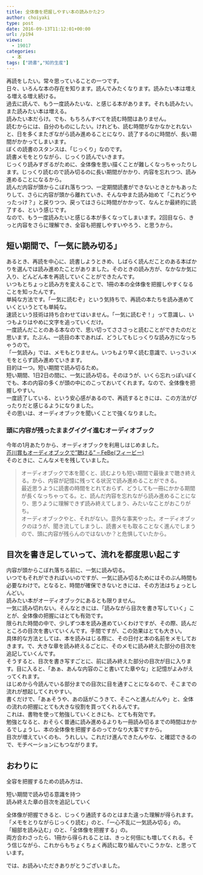 ```yaml
---
title: 全体像を把握しやすい本の読みかた2つ
author: choiyaki
type: post
date: 2016-09-13T11:12:01+00:00
url: /p194
views:
  - 19017
categories:
  - 本
tags: ["読書","知的生産"]
---
```

再読をしたい。常々思っていることの一つです。  
日々、いろんな本の存在を知ります。読んでみたくなります。読みたい本は増える増える増え続ける。  
過去に読んで、もう一度読みたいな、と感じる本があります。それも読みたい。また読みたい本は増える。  
読みたい本だらけ。でも、もちろんすべてを読む時間はありません。  
読むからには、自分のものにしたい。けれども、読む時間がなかなかとれないと、日を多くまたぎながら読み進めることになり、読了するのに時間が、長い期間がかかってしまいます。  
ぼくの読書のスタンスは、「じっくり」なのです。  
読書メモをとりながら、じっくり読んでいきます。  
じっくり読みすぎるがために、全体像を思い描くことが難しくなっちゃったりします。じっくり読むので読み切るのに長い期間がかかり、内容を忘れつつ、読み進めることになるから。  
読んだ内容が頭からこぼれ落ちつつ、一定期間読書ができないときとかもあったりして、さらに内容が頭から離れていき、そんな中また読み始めて「これどうやったっけ？」と戻りつつ、戻ってはさらに時間がかかって、なんとか最終的に読了する、という感じです。  
なので、もう一度読みたいと感じる本が多くなってしまいます。2回目なら、きっと内容をさらに理解でき、全容も把握しやすいやろう、と思うから。

## 短い期間で、「一気に読み切る」

あるとき、再読を中心に、読書しようときめ、しばらく読んだことのある本ばかりを選んでは読み進めたことがありました。そのときの読み方が、なかなか気に入り、どんどん本を再読していくことができたんです。  
いつもとちょっと読み方を変えることで、1冊の本の全体像を把握しやすくなることを知ったんです。  
単純な方法です。「一気に読むぞ」という気持ちで、再読の本たちを読み進めていくというとても単純な。  
速読という技術は持ち合わせてはいません。「一気に読むぞ！」って意識し、いつもよりはやめに文字を追っていくだけ。  
一度読んだことのある本なので、思い切ってさささっと読むことができたのだと思います。たぶん、一読目の本であれば、どうしてもじっくりな読み方になっちゃうので。  
「一気読み」では、メモもとりません。いつもより早く読む意識で、いっさいメモをとらず読み進めていきます。  
目的は一つ。短い期間で読み切るため。  
短い期間、1日2日の間に、一気に読み切る。そのほうが、いくら忘れっぽいぼくでも、本の内容の多くが頭の中にのこっておいてくれます。なので、全体像を把握しやすい。  
一度読了している、という安心感があるので、再読するときには、この方法がぴったりだと感じるようになりました。  
その思いは、オーディオブックを聞いくことで強くなりました。

### 頭に内容が残ったままグイグイ進むオーディオブック

今年の1月あたりから、オーディオブックを利用しはじめました。  
[芥川賞もオーディオブックで&#8221;聴ける&#8221; &#8211; FeBe(フィービー)][1]  
そのときに、こんなメモを残していました。

> オーディオブックで本を聞くと、読むよりも短い期間で最後まで聴き終える。から、内容が記憶に残ってる状況で読み進めることができる。  
> 最近思うように読書の時間をとれておらず、どうしても一冊にかかる期間が長くなっちゃってる。と、読んだ内容を忘れながら読み進めることになり、思うように理解できず読み終えてしまう、みたいなことがおこりがち。  
> オーディオブックやと、それがない。意外な事実やった。オーディオブックのほうが、聞き流してしまうし、読書メモも取ることなく進んでしまうので、頭に内容が残らんのではないか？と危惧していたから。 

## 目次を書き足していって、流れを都度思い起こす

内容が頭からこぼれ落ちる前に、一気に読み切る。  
いつでもそれができればいいのですが、一気に読み切るためにはそのぶん時間も必要なわけで。となると、時間が確保できないときには、その方法はちょっとしんどい。  
読みたい本がオーディオブックにあるとも限りません。  
一気に読み切れない。そんなときには、「読みながら目次を書き写していく」ことが、全体像の把握にはとても有効です。  
限られた時間の中で、少しずつ本を読み進めていくわけですが、その際、読んだところの目次を書いていくんです。手間ですが、この効果はとても大きい。  
具体的な方法としては、本を読みはじる際に、その日付と本の名前をメモしておきます。で、大きな章を読み終えるごとに、そのメモに読み終えた部分の目次を追記していくんです。  
そうすると、目次を書き写すごとに、前に読み終えた部分の目次が目に入ります。目に入ると、「あぁ、あんな内容のこと書いてた章やな」と記憶がよみがえってくれます。  
はじめから今読んでいる部分までの目次に目を通すことになるので、そこまでの流れが想起してくれやすい。  
書くだけで、「あぁそうや、あの話がこうきて、そこへと進んだんや」と、全体の流れの把握にとても大きな役割を買ってくれるんです。  
これは、書物を使って勉強していくときにも、とても有効です。  
勉強となると、おそらく普通に読み進めるよりも一冊読み切るまでの時間はかかるでしょうし、本の全体像を把握するのってかなり大事ですから。  
目次が増えていくのも、うれしい。これだけ進んできたんやな、と確認できるので、モチベーションにもつながります。

## おわりに

全容を把握するための読み方は、

短い期間で読み切る意識を持つ  
読み終えた章の目次を追記していく

全体像が把握できると、じっくり通読するのとはまた違った理解が得られます。  
「メモをとりながらじっくり読む」のと、「一心不乱に一気読み切る」の。  
「細部を読み込む」のと、「全体像を把握する」の。  
両方合わさったら、1冊から得られることは、きっと何倍にも増してくれる。そう信じながら、これからもちょくちょく再読に取り組んでいこうかな、と思っています。

では、お読みいただきありがとうございました。

 [1]: https://www.febe.jp/